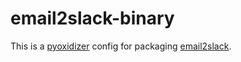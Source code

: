 # email2slack-binary

This is a [pyoxidizer](https://github.com/indygreg/PyOxidizer) config for packaging [email2slack](https://github.com/mikoim/email2slack).
